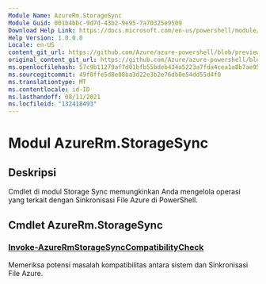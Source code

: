 ```yaml
---
Module Name: AzureRm.StorageSync
Module Guid: 001b4bbc-9d7d-43b2-9e95-7a70325e9509
Download Help Link: https://docs.microsoft.com/en-us/powershell/module/azurerm.storagesync
Help Version: 1.0.0.0
Locale: en-US
content_git_url: https://github.com/Azure/azure-powershell/blob/preview/src/ResourceManager/StorageSync/Commands.StorageSync/help/AzureRm.StorageSync.md
original_content_git_url: https://github.com/Azure/azure-powershell/blob/preview/src/ResourceManager/StorageSync/Commands.StorageSync/help/AzureRm.StorageSync.md
ms.openlocfilehash: 57c9b11279af7d01bfb55bdeb434a5223a7fda4cea1a8b7ae959532457a031bf
ms.sourcegitcommit: 49f8ffe5d8e08ba3d22e3b2e76db0e54dd55d4f0
ms.translationtype: MT
ms.contentlocale: id-ID
ms.lasthandoff: 08/11/2021
ms.locfileid: "132418493"
---
```

# Modul AzureRm.StorageSync
## Deskripsi
Cmdlet di modul Storage Sync memungkinkan Anda mengelola operasi yang terkait dengan Sinkronisasi File Azure di PowerShell.

## Cmdlet AzureRm.StorageSync
### [Invoke-AzureRmStorageSyncCompatibilityCheck](Invoke-AzureRmStorageSyncCompatibilityCheck.md)
Memeriksa potensi masalah kompatibilitas antara sistem dan Sinkronisasi File Azure.

